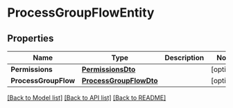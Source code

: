 # ProcessGroupFlowEntity

## Properties

Name | Type | Description | Notes
------------ | ------------- | ------------- | -------------
**Permissions** | [**PermissionsDto**](PermissionsDTO.md) |  | [optional] 
**ProcessGroupFlow** | [**ProcessGroupFlowDto**](ProcessGroupFlowDTO.md) |  | [optional] 

[[Back to Model list]](../README.md#documentation-for-models) [[Back to API list]](../README.md#documentation-for-api-endpoints) [[Back to README]](../README.md)


